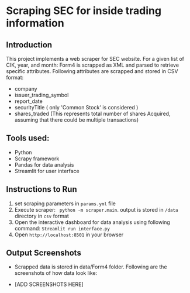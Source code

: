 # Scraping SEC for inside trading information

## Introduction
This project implements a web scraper for SEC website. 
For a given list of CIK, year, and month: Form4 is scrapped as XML and parsed to retrieve specific attributes.
Following attributes are scrapped and stored in CSV format:
- company
- issuer_trading_symbol
- report_date 
- securityTitle ( only 'Common Stock' is considered )
- shares_traded (This represents total number of shares Acquired, assuming that there could be multiple transactions)

## Tools used:

- Python
- Scrapy framework
- Pandas for data analysis
- Streamlit for user interface

## Instructions to Run
1. set scraping parameters in `params.yml` file
2. Execute scraper: ` python -m scraper.main`. output is stored in `/data` directory in `csv` format
3. Open the interactive dashboard for data analysis using following command:
        `Streamlit run interface.py`
4. Open `http://localhost:8501` in your browser


## Output Screenshots
- Scrapped data is stored in data/Form4 folder. Following are the screenshots of how data look like:

- [ADD SCREENSHOTS HERE]